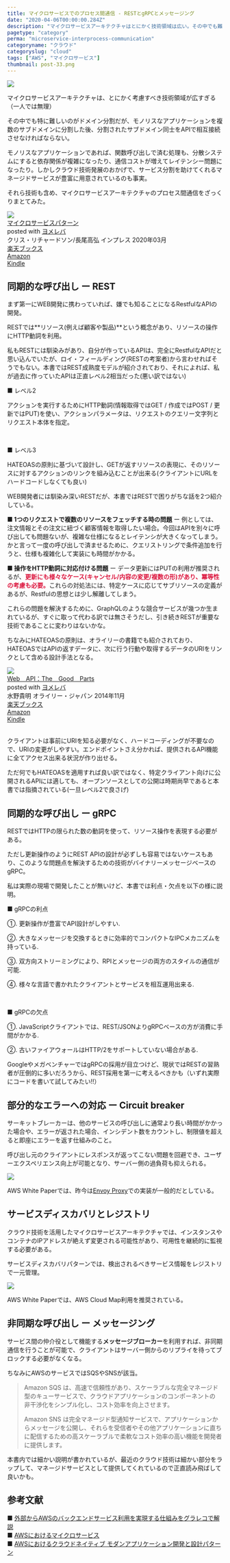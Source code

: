 ```yaml
---
title: マイクロサービスでのプロセス間通信 - RESTとgRPCとメッセージング
date: "2020-04-06T00:00:00.284Z"
description: "マイクロサービスアーキテクチャはとにかく技術領域は広い。その中でも難しいのがドメイン分割だが、モノリスなアプリケーションを複数のサブドメインに分割した後、分割されたサブドメイン同士をAPIで相互接続させなければならない。"
pagetype: "category"
perma: "microservice-interprocess-communication"
categoryname: "クラウド"
categoryslug: "cloud"
tags: ["AWS", "マイクロサービス"]
thumbnail: post-33.png
---
```


![](./post-33.png)

マイクロサービスアーキテクチャは、とにかく考慮すべき技術領域が広すぎる（一人では無理）

その中でも特に難しいのがドメイン分割だが、モノリスなアプリケーションを複数のサブドメインに分割した後、分割されたサブドメイン同士をAPIで相互接続させなければならない。

モノリスなアプリケーションであれば、関数呼び出しで済む処理も、分散システムにすると依存関係が複雑になったり、通信コストが増えてレイテンシー問題になったり。しかしクラウド技術発展のおかげで、サービス分割を助けてくれるマネージドサービスが豊富に用意されているのも事実。

それら技術も含め、マイクロサービスアーキテクチャのプロセス間通信をざっくりまとてみた。

<div class="cstmreba"><div class="booklink-box"><div class="booklink-image"><a href="https://hb.afl.rakuten.co.jp/hgc/146fe51c.1fd043a3.146fe51d.605dc196/yomereba_main_202004051411239735?pc=http%3A%2F%2Fbooks.rakuten.co.jp%2Frb%2F16239274%2F%3Fscid%3Daf_ich_link_urltxt%26m%3Dhttp%3A%2F%2Fm.rakuten.co.jp%2Fev%2Fbook%2F" target="_blank" ><img src="https://thumbnail.image.rakuten.co.jp/@0_mall/book/cabinet/8583/9784295008583.jpg?_ex=160x160" style="border: none;" /></a></div><div class="booklink-info"><div class="booklink-name"><a href="https://hb.afl.rakuten.co.jp/hgc/146fe51c.1fd043a3.146fe51d.605dc196/yomereba_main_202004051411239735?pc=http%3A%2F%2Fbooks.rakuten.co.jp%2Frb%2F16239274%2F%3Fscid%3Daf_ich_link_urltxt%26m%3Dhttp%3A%2F%2Fm.rakuten.co.jp%2Fev%2Fbook%2F" target="_blank" >マイクロサービスパターン</a><div class="booklink-powered-date">posted with <a href="https://yomereba.com" rel="nofollow" target="_blank">ヨメレバ</a></div></div><div class="booklink-detail">クリス・リチャードソン/長尾高弘 インプレス 2020年03月    </div><div class="booklink-link2"><div class="shoplinkrakuten"><a href="https://hb.afl.rakuten.co.jp/hgc/146fe51c.1fd043a3.146fe51d.605dc196/yomereba_main_202004051411239735?pc=http%3A%2F%2Fbooks.rakuten.co.jp%2Frb%2F16239274%2F%3Fscid%3Daf_ich_link_urltxt%26m%3Dhttp%3A%2F%2Fm.rakuten.co.jp%2Fev%2Fbook%2F" target="_blank" >楽天ブックス</a></div><div class="shoplinkamazon"><a href="https://www.amazon.co.jp/exec/obidos/asin/4295008583/kanon123-22/" target="_blank" >Amazon</a></div><div class="shoplinkkindle"><a href="https://www.amazon.co.jp/gp/search?keywords=%E3%83%9E%E3%82%A4%E3%82%AF%E3%83%AD%E3%82%B5%E3%83%BC%E3%83%93%E3%82%B9%E3%83%91%E3%82%BF%E3%83%BC%E3%83%B3&__mk_ja_JP=%83J%83%5E%83J%83i&url=node%3D2275256051&tag=kanon123-22" target="_blank" >Kindle</a></div>                              	  	  	  	  	</div></div><div class="booklink-footer"></div></div></div>

## 同期的な呼び出し ー REST

まず第一にWEB開発に携わっていれば、嫌でも知ることになるRestfulなAPIの開発。

RESTでは**リソース(例えば顧客や製品)**という概念があり、リソースの操作にHTTP動詞を利用。

私もRESTには馴染みがあり、自分が作っているAPIは、完全にRestfulなAPIだと思い込んでいたが、ロイ・フィールディング(RESTの考案者)から言わせればそうでもない。本書ではREST成熟度モデルが紹介されており、それによれば、私が過去に作っていたAPIは正直レベル2相当だった(悪い訳ではない)

<div class="blackboard-box">
<p>■ レベル2</p>
<p>アクションを実行するためにHTTP動詞(情報取得ではGET / 作成ではPOST / 更新ではPUT)を使い、アクションパラメータは、リクエストのクエリー文字列とリクエスト本体を指定。</p>
<br/>
<p>■ レベル3</p>
<p>HATEOASの原則に基づいて設計し、GETが返すリソースの表現に、そのリソースに対するアクションのリンクを組み込むことが出来る(クライアントにURLをハードコードしなくても良い)</p>
<div class="chalk1"></div>
<div class="chalk2"></div>
</div>

WEB開発者には馴染み深いRESTだが、本書ではRESTで困りがちな話を2つ紹介している。

**■ 1つのリクエストで複数のリソースをフェッチする時の問題** ー 例としては、注文情報とその注文に紐づく顧客情報を取得したい場合。今回はAPIを別々に呼び出しても問題ないが、複雑な仕様になるとレイテンシが大きくなってしまう。かと言って一度の呼び出しで済ませるために、クエリストリングで条件追加を行うと、仕様も複雑化して実装にも時間がかかる。

**■ 操作をHTTP動詞に対応付ける問題** ー データ更新にはPUTの利用が推奨されるが、<span style="color: crimson; font-weight: bold;">更新にも様々なケース(キャンセル/内容の変更/複数の形)があり、冪等性の考慮も必要。</span>これらの対処法には、特定ケースに応じてサブリソースの定義があるが、Restfulの思想とは少し解離してしまう。

これらの問題を解決するために、GraphQLのような競合サービスが幾つか生まれているが、すぐに取って代わる訳では無さそうだし、引き続きRESTが重要な技術であることに変わりはないかな。

ちなみにHATEOASの原則は、オライリーの書籍でも紹介されており、HATEOASではAPIの返すデータに、次に行う行動や取得するデータのURIをリンクとして含める設計手法となる。

<div class="cstmreba"><div class="booklink-box"><div class="booklink-image"><a href="https://hb.afl.rakuten.co.jp/hgc/146fe51c.1fd043a3.146fe51d.605dc196/yomereba_main_202004061933241732?pc=http%3A%2F%2Fbooks.rakuten.co.jp%2Frb%2F13028363%2F%3Fscid%3Daf_ich_link_urltxt%26m%3Dhttp%3A%2F%2Fm.rakuten.co.jp%2Fev%2Fbook%2F" target="_blank" ><img src="https://thumbnail.image.rakuten.co.jp/@0_mall/book/cabinet/6860/9784873116860.jpg?_ex=160x160" style="border: none;" /></a></div><div class="booklink-info"><div class="booklink-name"><a href="https://hb.afl.rakuten.co.jp/hgc/146fe51c.1fd043a3.146fe51d.605dc196/yomereba_main_202004061933241732?pc=http%3A%2F%2Fbooks.rakuten.co.jp%2Frb%2F13028363%2F%3Fscid%3Daf_ich_link_urltxt%26m%3Dhttp%3A%2F%2Fm.rakuten.co.jp%2Fev%2Fbook%2F" target="_blank" >Web　API：The　Good　Parts</a><div class="booklink-powered-date">posted with <a href="https://yomereba.com" rel="nofollow" target="_blank">ヨメレバ</a></div></div><div class="booklink-detail">水野貴明 オライリー・ジャパン 2014年11月    </div><div class="booklink-link2"><div class="shoplinkrakuten"><a href="https://hb.afl.rakuten.co.jp/hgc/146fe51c.1fd043a3.146fe51d.605dc196/yomereba_main_202004061933241732?pc=http%3A%2F%2Fbooks.rakuten.co.jp%2Frb%2F13028363%2F%3Fscid%3Daf_ich_link_urltxt%26m%3Dhttp%3A%2F%2Fm.rakuten.co.jp%2Fev%2Fbook%2F" target="_blank" >楽天ブックス</a></div><div class="shoplinkamazon"><a href="https://www.amazon.co.jp/exec/obidos/asin/4873116864/kanon123-22/" target="_blank" >Amazon</a></div><div class="shoplinkkindle"><a href="https://www.amazon.co.jp/gp/search?keywords=Web%E3%80%80API%EF%BC%9AThe%E3%80%80Good%E3%80%80Parts&__mk_ja_JP=%83J%83%5E%83J%83i&url=node%3D2275256051&tag=kanon123-22" target="_blank" >Kindle</a></div>                              	  	  	  	  	</div></div><div class="booklink-footer"></div></div></div>
<br/>

クライアントは事前にURIを知る必要がなく、ハードコーディングが不要なので、URIの変更がしやすい。エンドポイントさえ分かれば、提供されるAPI機能に全てアクセス出来る状況が作り出せる。

ただ何でもHATEOASを適用すれば良い訳ではなく、特定クライアント向けに公開されるAPIには適しても、オープンソースとしての公開は時期尚早であると本書では指摘されている(一旦レベル2で良さげ)

## 同期的な呼び出し ー gRPC

RESTではHTTPの限られた数の動詞を使って、リソース操作を表現する必要がある。

ただし更新操作のようにREST APIの設計が必ずしも容易ではないケースもあり、このような問題点を解決するための技術がバイナリーメッセージベースのgRPC。

私は実際の現場で開発したことが無いけど、本書では利点・欠点を以下の様に説明。

<div class="blackboard-box">
<p>■ gRPCの利点</p>
<p>①. 更新操作が豊富でAPI設計がしやすい.</p>
<p>②. 大きなメッセージを交換するときに効率的でコンパクトなIPCメカニズムを持っている.</p>
<p>③. 双方向ストリーミングにより、RPIとメッセージの両方のスタイルの通信が可能.</p>
<p>④. 様々な言語で書かれたクライアントとサービスを相互運用出来る.</p>
<br/>
<p>■ gRPCの欠点</p>
<p>①. JavaScriptクライアントでは、REST/JSONよりgRPCベースの方が消費に手間がかかる.</p>
<p>②. 古いファイアウォールはHTTP/2をサポートしていない場合がある.</p>
<div class="chalk1"></div>
<div class="chalk2"></div>
</div>

GoogleやメガベンチャーではgRPCの採用が目立つけど、現状ではRESTの習熟者が圧倒的に多いだろうから、REST採用を第一に考えるべきかも（いずれ実際にコードを書いて試してみたい!!）

## 部分的なエラーへの対応 ー Circuit breaker

サーキットブレーカーは、他のサービスの呼び出しに通常より長い時間がかかった場合や、エラーが返された場合、インシデント数をカウントし、制限値を超えると即座にエラーを返す仕組みのこと。

呼び出し元のクライアントにレスポンスが返ってこない問題を回避でき、ユーザーエクスペリエンス向上が可能となり、サーバー側の過負荷も抑えられる。

![](./post-33-1.png)

AWS White Paperでは、昨今は[Envoy Proxy](https://www.envoyproxy.io/)での実装が一般的だとしている。

## サービスディスカバリとレジストリ

クラウド技術を活用したマイクロサービスアーキテクチャでは、インスタンスやコンテナのIPアドレスが絶えず変更される可能性があり、可用性を継続的に監視する必要がある。

サービスディスカバリパターンでは、検出されるべきサービス情報をレジストリで一元管理。

![](./post-33-2.png)

AWS White Paperでは、AWS Cloud Map利用を推奨されている。

## 非同期な呼び出し ー メッセージング

サービス間の仲介役として機能する**メッセージブローカー**を利用すれば、非同期通信を行うことが可能で、クライアントはサーバー側からのリプライを待ってブロックする必要がなくなる。

ちなみにAWSのサービスではSQSやSNSが該当。

> Amazon SQS は、高速で信頼性があり、スケーラブルな完全マネージド型のキューサービスで、クラウドアプリケーションのコンポーネントの
非⼲渉化をシンプル化し、コスト効率を向上させます。
>
> Amazon SNS は完全マネージド型通知サービスで、アプリケーションからメッセージを公開し、それらを受信者やその他アプリケーションに直ちに配信するための⾼スケーラブルで柔軟なコスト効率の⾼い機能を開発者に提供します。

本書内では細かい説明が書かれているが、最近のクラウド技術は細かい部分をラップして、マネージドサービスとして提供してくれているので正直読み飛ばして良いかも。

## 参考文献

■ [外部からAWSのバックエンドサービス利用を実現する仕組みをグラレコで解説](https://aws.amazon.com/jp/builders-flash/202004/awsgeek-api-gateway/)  
■ [AWSにおけるマイクロサービス](https://d1.awsstatic.com/International/ja_JP/Whitepapers/MicroservicesOnAWS-V2_NT0829_SMO_MJ_EditSM_ProofSM_ProofNT.pdf)  
■ [AWSにおけるクラウドネイティブ モダンアプリケーション開発と設計パターン](https://d1.awsstatic.com/whitepapers/ja_JP/modern-application-development-on-aws.pdf)  